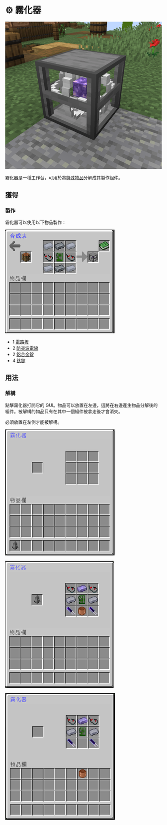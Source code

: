 # ⚙ 霧化器

![](<../.gitbook/assets/image (40).png>)

霧化器是一種工作台，可用於將[特殊物品](../space/itemlist.md)分解成其製作組件。

## 獲得

### 製作

霧化器可以使用以下物品製作：

![](<../.gitbook/assets/image (209).png>)

* 1 [電路板](circuit-board.md)
* 2 [防突波電線](surge-proof-wire.md)
* 2 [鋁合金錠](aluminium-alloy-ingot.md)
* 4 [鈦錠](titanium-ingot.md)

## 用法

### 解構

點擊霧化器打開它的 GUI。物品可以放置在左邊，這將在右邊產生物品分解後的組件。被解構的物品只有在其中一個組件被拿走後才會消失。

必須放置在左側才能被解構。

![](<../.gitbook/assets/image (41).png>)

![](<../.gitbook/assets/image (43).png>)

![](<../.gitbook/assets/image (44).png>)
